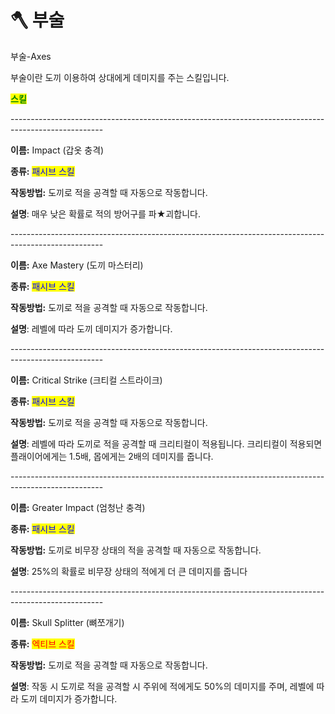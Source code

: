 # 🪓 부술

부술-Axes



부술이란 도끼 이용하여 상대에게 데미지를 주는 스킬입니다.



<mark style="color:green;">**스킬**</mark>

\-----------------------------------------------------------------------------------------------------

**이름:** Impact (갑옷 충격)

**종류:** <mark style="color:blue;">패시브 스킬</mark>

**작동방법:** 도끼로 적을 공격할  때 자동으로 작동합니다.

**설명**: 매우 낮은 확률로 적의 방어구를 파★괴합니다.

\-----------------------------------------------------------------------------------------------------

**이름:** Axe Mastery (도끼 마스터리)

**종류:** <mark style="color:blue;">패시브 스킬</mark>

**작동방법:** 도끼로 적을 공격할  때 자동으로 작동합니다.

**설명**: 레벨에 따라 도끼 데미지가 증가합니다.

\-----------------------------------------------------------------------------------------------------

**이름:** Critical Strike (크티컬 스트라이크)

**종류:** <mark style="color:blue;">패시브 스킬</mark>

**작동방법:** 도끼로 적을 공격할  때 자동으로 작동합니다.

**설명**: 레벨에 따라 도끼로 적을 공격할 때 크리티컬이 적용됩니다. 크리티컬이 적용되면 플래이어에게는 1.5배, 몹에게는 2배의 데미지를 줍니다.

\-----------------------------------------------------------------------------------------------------

**이름:** Greater Impact (엄청난 충격)

**종류:** <mark style="color:blue;">패시브 스킬</mark>

**작동방법:** 도끼로 비무장 상태의 적을 공격할  때 자동으로 작동합니다.

**설명**: 25%의 확률로 비무장 상태의 적에게 더 큰 데미지를 줍니다

\-----------------------------------------------------------------------------------------------------

**이름:** Skull Splitter (뼈쪼개기)

**종류:** <mark style="color:red;">엑티브 스킬</mark>

**작동방법:** 도끼로 적을 공격할  때 자동으로 작동합니다.

**설명**: 작동 시 도끼로 적을 공격할 시 주위에 적에게도 50%의 데미지를 주며, 레벨에 따라 도끼 데미지가 증가합니다.
